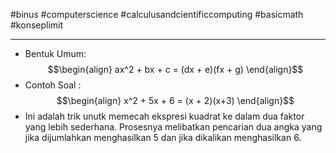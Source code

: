 #binus #computerscience #calculusandcientificcomputing #basicmath #konseplimit 
___
- Bentuk Umum: $$\begin{align}
ax^2 + bx + c = (dx + e)(fx + g)
\end{align}$$
- Contoh Soal : $$\begin{align}
x^2 + 5x + 6 = (x + 2)(x+3)
\end{align}$$
- Ini adalah trik unutk memecah ekspresi kuadrat ke dalam dua faktor yang lebih sederhana. Prosesnya melibatkan pencarian dua angka yang jika dijumlahkan menghasilkan 5 dan jika dikalikan menghasilkan 6.